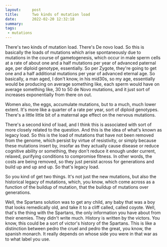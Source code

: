```yaml
---
layout:     post
title:      Two kinds of mutation load
date:       2022-02-20 12:32:18
summary:    
tags:
 - mutations
---
```


There's two kinds of mutation load. There's De novo load. So this is basically the loads of mutations which arise spontaneously due to mutations in the course of gametogenesis, which occur in male sperm cells at a rate of about one and a half mutations per year of advanced paternal age, per diploid genotype, essentially. So per Zygote, they're going to get one and a half additional mutations per year of advanced eternal age. So basically, a man aged, I don't know, in his mid30s, so my age, essentially would be producing on average something like, each sperm would have on average something like, 30 to 50 de Novo mutations, and it just sort of increases exponentially from there on out. 

Women also, the eggs, accumulate mutations, but to a much, much lower extent. It's more like a quarter of a rate per year, sort of diploid genotypes. There's a little little bit of a maternal age effect on the nervous mutations.

There's a second kind of load, and I think this is associated with sort of more closely related to the question. And this is the idea of what's known as legacy load. So this is the load of mutations that have not been removed from the genome, which persist by virtue of resistivity, or simply because these mutations insert by, insofar as they actually cause disease or reduce cognitive ability or something, they don't reduce it enough under current, relaxed, purifying conditions to compromise fitness. In other words, the costs are being removed, so they just persist across for generations and build up and up and up. So that's legacy load.

So you kind of get two things. It's not just the new mutations, but also the historical legacy of mutations, which, you know, which come across as a function of the buildup of mutation, that the buildup of mutations over generations. 

Well, the Spartans solution was to get any child, any baby that was a boy that looks remedically old, and take it to a cliff called, called coyote. Well, that's the thing with the Spartans, the only information you have about from their enemies. They didn't write much. History is written by the victors. You know, this could be a sort of victor's history of the Spartans. This is like a distinction between pedro the cruel and pedro the great, you know, the spanish monarch. It really depends on whose side you were in that war as to what label you use.